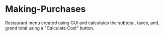 # Making-Purchases
Restaurant menu created using GUI and calculates the subtotal, taxes, and, grand total using a "Calculate Cost" button. 
